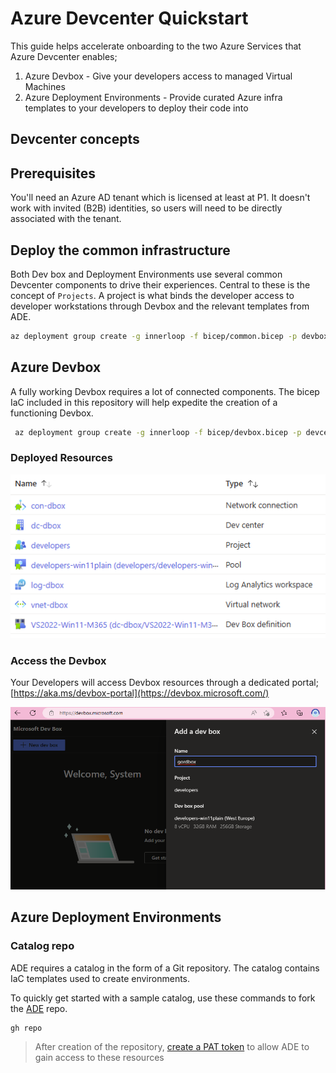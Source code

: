 # Azure Devcenter Quickstart

This guide helps accelerate onboarding to the two Azure Services that Azure Devcenter enables;

1. Azure Devbox - Give your developers access to managed Virtual Machines
1. Azure Deployment Environments - Provide curated Azure infra templates to your developers to deploy their code into

## Devcenter concepts

## Prerequisites

You'll need an Azure AD tenant which is licensed at least at P1.
It doesn't work with invited (B2B) identities, so users will need to be directly associated with the tenant.

## Deploy the common infrastructure

Both Dev box and Deployment Environments use several common Devcenter components to drive their experiences. Central to these is the concept of `Projects`. A project is what binds the developer access to developer workstations through Devbox and the relevant templates from ADE.

```bash
az deployment group create -g innerloop -f bicep/common.bicep -p devboxProjectUser=$(az ad signed-in-user show --query id -o tsv)
```

## Azure Devbox

A fully working Devbox requires a lot of connected components. The bicep IaC included in this repository will help expedite the creation of a functioning Devbox.

```bash
 az deployment group create -g innerloop -f bicep/devbox.bicep -p devcenterName=dc-dbox
```

### Deployed Resources

![azure resources](devboxResources.png)

### Access the Devbox

Your Developers will access Devbox resources through a dedicated portal; [https://aka.ms/devbox-portal](https://devbox.microsoft.com/)

![devbox portal](devboxPortal.png)

## Azure Deployment Environments

### Catalog repo

ADE requires a catalog in the form of a Git repository. The catalog contains IaC templates used to create environments.

To quickly get started with a sample catalog, use these commands to fork the [ADE](https://github.com/Azure/deployment-environments) repo.

```bash
gh repo 
```

> After creation of the repository, [create a PAT token](https://learn.microsoft.com/azure/deployment-environments/how-to-configure-catalog#create-a-personal-access-token-in-github) to allow ADE to gain access to these resources
